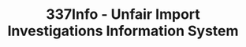 ---
bigquery: https://console.cloud.google.com/bigquery?p=patents-public-data&d=usitc_investigations&page=dataset&project=sheets-management-319211
citation: US International Trade Commission 337Info Unfair Import Investigations Information
  System
contributors: US International Trade Comission
cost: None
description: US International Trade Commission 337Info Unfair Import Investigations
  Information System contains data on investigations done under Section 337. Section
  337 declares the infringement of certain statutory intellectual property rights
  and other forms of unfair competition in import trade to be unlawful practices.
  Most Section 337 investigations involve allegations of patent or registered trademark
  infringement.
documentation: FAQ and tutorial available on the site
last_edit: 04/06/2022, 21:42:32
location: https://pubapps2.usitc.gov/337external/
maintained_by: US International Trade Comission
schema_fields:
- actualEndDateEvidHear
- dateOfPublicationFrNotice
- docketNo
- teoReliefGranted
- scheduledEndDateEvidHear
- dateComplaintFiled
- currentActiveALJ
- invUnfairAct
- teoIdDueDate
- complainant
- markmanHearing
- dateCreated
- finalIdOnViolationIssue
- id
- endDateMarkmanHearing
- lastUpdated
- patentNumbers
- ouiiParticipation
- teoIdIssueDate
- actualStartDateEvidHear
- issueDateOtherNonFinal
- finalDetNoViolation
- htsNumbers
- scheduledStartDateEvidHear
- gcAttorney
- trademarkNumbers
- investigationTermDate
- respondent
- aljAssigned
- targetDate
- currentStatus
- investigationType
- ouiiAttorney
- teoProceedingInvolved
- internalRemand
- finalDetViolation
- title
- investigationNo
- startDateMarkmanHearing
- copyrightNumbers
- patentNumber
- cafcAppeals
- publication_number
- finalIdOnViolationDue
shortname: unfair_import_investigations
tags:
- import
- legal
- trade
timeframe: 2008-2021 (prior to 2008 downloadable as a JSON file)
title: 337Info - Unfair Import Investigations Information System
uuid: 2721f5ec-e599-4890-9265-9706719fc71e
---